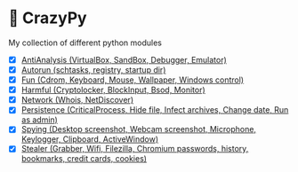 
# :mushroom: CrazyPy

My collection of different python modules

 - [X] [AntiAnalysis (VirtualBox, SandBox, Debugger, Emulator)](AntiAnalysis)
 - [X] [Autorun (schtasks, registry, startup dir)](Autorun)
 - [X] [Fun (Cdrom, Keyboard, Mouse, Wallpaper, Windows control)](Fun)
 - [X] [Harmful (Cryptolocker, BlockInput, Bsod, Monitor)](Harmful)
 - [X] [Network (Whois, NetDiscover)](Network)
 - [X] [Persistence (CriticalProcess, Hide file, Infect archives, Change date, Run as admin)](Persistence)
 - [X] [Spying (Desktop screenshot, Webcam screenshot, Microphone, Keylogger, Clipboard, ActiveWindow)](Spying)
 - [X] [Stealer (Grabber, Wifi, Filezilla, Chromium passwords, history, bookmarks, credit cards, cookies)](Stealer)
